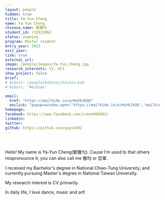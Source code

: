```yaml
---
layout: people
hidden: true
title: Ya-Yun Cheng
name: Ya-Yun Cheng
chinese_name: 鄭雅勻
student_id: r12922062
status: ongoing
program: Master student
entry_year: 2023
exit_year: 
link: true
external_url:
image: /people/images/Ya-Yun_Cheng.jpg
research_interests: CV, HCI
show_project: false
brief: 
# bibsrc: /people/bibtex/chichia.bib
# bibsrc: '#bibtex'

email:
  href: "https://mailhide.io/e/HuhkJkQO"
  onclick: "popup=window.open('https://mailhide.io/e/HuhkJkQO','mailhidepopup','width=580,height=635'); return false;"
homepage: 
facebook: https://www.facebook.com/irene900502/
linkedin: 
twitter: 
github: https://github.com/yayun502
---
```


<br />

Hello! My name is Ya-Yun Cheng(鄭雅勻). 
Cause I'm used to that others mispronounce it, you can also call me 雅均 or 亞軍.

I received my Bachelor's degree in National Chiao-Tung University, and currently pursuing Master's degree in National Taiwan University.

My research interest is CV primarily.

In daily life, I love dance, music and art!
